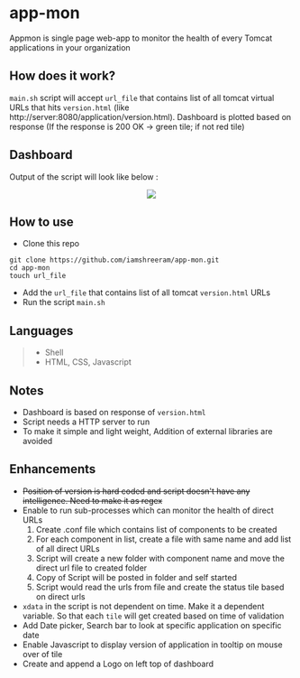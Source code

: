 # app-mon
Appmon is single page web-app to monitor the health of every Tomcat applications in your organization

## How does it work?
`main.sh` script will accept `url_file` that contains list of all tomcat virtual URLs that hits `version.html` (like http://server:8080/application/version.html). Dashboard is plotted based on response (If the response is 200 OK -> green tile; if not red tile)

##  Dashboard
Output of the script will look like below :

<p align="center">
    <a href="#">
        <img src="https://cdn.rawgit.com/iamshreeram/app-mon/master/AppStatus.png" />
    </a>
    <br>
</p>

## How to use

* Clone this repo 
```
git clone https://github.com/iamshreeram/app-mon.git
cd app-mon
touch url_file
```
* Add the `url_file` that contains list of all tomcat `version.html` URLs 
* Run the script `main.sh`


## Languages
> * Shell
> * HTML, CSS, Javascript 

## Notes 
* Dashboard is based on response of `version.html`
* Script needs a HTTP server to run
* To make it simple and light weight, Addition of external libraries are avoided 
 
## Enhancements
* ~~Position of version is hard coded and script doesn't have any intelligence. Need to make it as regex~~
* Enable to run sub-processes which can monitor the health of direct URLs
	1. Create .conf file which contains list of components to be created 
	2. For each component in list, create a file with same name and add list of all direct URLs
	3. Script will create a new folder with component name and move the direct url file to created folder
	4. Copy of Script will be posted in folder and self started
	5. Script would read the urls from file and create the status tile based on direct urls
* `xdata` in the script is not dependent on time. Make it a dependent variable. So that each `tile` will get created based on time of validation
* Add Date picker, Search bar to look at specific application on specific date
* Enable Javascript to display version of application in tooltip on mouse over of tile
* Create and append a Logo on left top of dashboard 